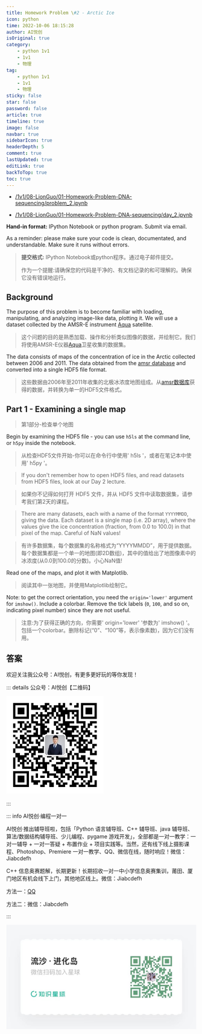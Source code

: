 ```yaml
---
title: Homework Problem \#2 - Arctic Ice
icon: python
time: 2022-10-06 18:15:28
author: AI悦创
isOriginal: true
category: 
    - python 1v1
    - 1v1
    - 物理
tag:
    - python 1v1
    - 1v1
    - 物理
sticky: false
star: false
password: false
article: true
timeline: true
image: false
navbar: true
sidebarIcon: true
headerDepth: 5
comment: true
lastUpdated: true
editLink: true
backToTop: true
toc: true
---
```


- [/1v1/08-LionGuo/01-Homework-Problem-DNA-sequencing/problem_2.ipynb](/1v1/08-LionGuo/01-Homework-Problem-DNA-sequencing/problem_2.ipynb)

- [/1v1/08-LionGuo/01-Homework-Problem-DNA-sequencing/day_2.ipynb](/1v1/08-LionGuo/01-Homework-Problem-DNA-sequencing/day_2.ipynb)

**Hand-in format:** IPython Notebook or python program. Submit via email.

As a reminder: please make sure your code is clean, documentated, and understandable. Make sure it runs without errors.

> **提交格式:** IPython Notebook或python程序。通过电子邮件提交。
>
> 作为一个提醒:请确保您的代码是干净的、有文档记录的和可理解的。确保它没有错误地运行。

## Background

The purpose of this problem is to become familiar with loading, manipulating, and analyzing image-like data, plotting it. We will use a dataset collected by the AMSR-E instrument [Aqua](http://en.wikipedia.org/wiki/Aqua_%28satellite%29) satellite.

> 这个问题的目的是熟悉加载、操作和分析类似图像的数据，并绘制它。我们将使用AMSR-E仪器[Aqua](http://en.wikipedia.org/wiki/Aqua_%28satellite%29)卫星收集的数据集。

The data consists of maps of the concentration of ice in the Arctic collected between 2006 and 2011. The data obtained from the [amsr database](http://www.iup.uni-bremen.de/seaice/amsr/) and converted into a single HDF5 file format.

> 这些数据由2006年至2011年收集的北极冰浓度地图组成。从[amsr数据库](http://www.iup.uni-bremen.de/seaice/amsr/)获得的数据，并转换为单一的HDF5文件格式。

## Part 1 - Examining a single map

> 第1部分-检查单个地图

Begin by examining the HDF5 file - you can use `h5ls` at the command line, or `h5py` inside the notebook.

> 从检查HDF5文件开始-你可以在命令行中使用' h5ls '，或者在笔记本中使用' h5py '。

> If you don't remember how to open HDF5 files, and read datasets from HDF5 files, look at our Day 2 lecture.

> 如果你不记得如何打开 HDF5 文件，并从 HDF5 文件中读取数据集，请参考我们第2天的课程。

> There are many datasets, each with a name of the format `YYYYMMDD`, giving the data. Each dataset is a single map (i.e. 2D array), where the values give the ice concentration (fraction, from 0.0 to 100.0) in that pixel of the map. Careful of NaN values!

> 有许多数据集，每个数据集的名称格式为“YYYYMMDD”，用于提供数据。每个数据集都是一个单一的地图(即2D数组)，其中的值给出了地图像素中的冰浓度(从0.0到100.0的分数)。小心NaN值!

Read one of the maps, and plot it with Matplotlib.

> 阅读其中一张地图，并使用Matplotlib绘制它。

Note: to get the correct orientation, you need the `origin='lower'` argument for `imshow()`. Include a colorbar. Remove the tick labels (`0`, `100`, and so on, indicating pixel number) since they are not useful.

> 注意:为了获得正确的方向，你需要' origin='lower' '参数为' imshow() '。包括一个colorbar。删除标记(“0”、“100”等，表示像素数)，因为它们没有用。

## 答案





欢迎关注我公众号：AI悦创，有更多更好玩的等你发现！

::: details 公众号：AI悦创【二维码】

![](/gzh.jpg)

:::

::: info AI悦创·编程一对一

AI悦创·推出辅导班啦，包括「Python 语言辅导班、C++ 辅导班、java 辅导班、算法/数据结构辅导班、少儿编程、pygame 游戏开发」，全部都是一对一教学：一对一辅导 + 一对一答疑 + 布置作业 + 项目实践等。当然，还有线下线上摄影课程、Photoshop、Premiere 一对一教学、QQ、微信在线，随时响应！微信：Jiabcdefh

C++ 信息奥赛题解，长期更新！长期招收一对一中小学信息奥赛集训，莆田、厦门地区有机会线下上门，其他地区线上。微信：Jiabcdefh

方法一：[QQ](http://wpa.qq.com/msgrd?v=3&uin=1432803776&site=qq&menu=yes)

方法二：微信：Jiabcdefh

:::

![](/zsxq.jpg)
